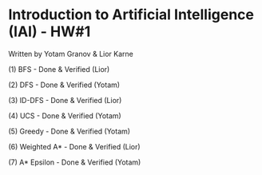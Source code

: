 # Introduction to Artificial Intelligence (IAI) - HW#1

Written by Yotam Granov & Lior Karne

(1) BFS - Done & Verified (Lior)

(2) DFS - Done & Verified (Yotam)

(3) ID-DFS - Done & Verified (Lior)

(4) UCS - Done & Verified (Yotam)

(5) Greedy - Done & Verified (Yotam)

(6) Weighted A* - Done & Verified (Lior)

(7) A* Epsilon - Done & Verified (Yotam)